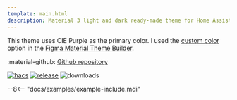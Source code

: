```yaml
---
template: main.html
description: Material 3 light and dark ready-made theme for Home Assistant. Example C11 is based on Purple as the primary color. Check the screenshots and theme config!
---
```


This theme uses CIE Purple as the primary color. I used the [custom color][picking-the-hue] option in the [Figma Material Theme Builder][create-material3-theme].

:material-github: [Github repository][m3-theme-github-url]

[![hacs][hacs-badge]][hacs-url]
[![release][release-badge]][release-url]
![downloads][downloads-badge]

--8<-- "docs/examples/example-include.mdi"

<!-- Image references -->

[AmoebeLabs Material 3 Theme Palettes]: ../assets/screenshots/m3-theme-c11-palettes.png
[AmoebeLabs Material 3 Theme Surfaces]: ../assets/screenshots/m3-theme-c11-surfaces.png
[AmoebeLabs Material 3 Theme Light]: ../assets/screenshots/m3-theme-c11-light.png
[AmoebeLabs Material 3 Theme Dark]: ../assets/screenshots/m3-theme-c11-dark.png

[AmoebeLabs Material 3 Theme Example Light]: ../assets/screenshots/m3-example-c11-light.png
[AmoebeLabs Material 3 Theme Example Dark]: ../assets/screenshots/m3-example-c11-dark.png

<!-- External references -->

[sak-example-12-url]: https://swiss-army-knife.docs.amoebelabs.com/examples/example-12/
[m3-theme-github-url]: https://github.com/AmoebeLabs/HA-Theme_M3-c11-purple
[home-assistant]: https://www.home-assistant.io/
[home-assitant-theme-docs]: https://www.home-assistant.io/integrations/frontend/#defining-themes
[hacs]: https://hacs.xyz
[release-url]: https://github.com/AmoebeLabs/HA-Theme_M3-c11-purple/releases
[sak-docs-url]: https://swiss-army-knife.docs.amoebelabs.com/

<!-- Badge references -->

[hacs-url]: https://github.com/hacs/default
[hacs-badge]: https://img.shields.io/badge/HACS-Default-41BDF5.svg?style=for-the-badge
[release-badge]: https://img.shields.io/github/v/release/AmoebeLabs/HA-Theme_M3-c11-purple?style=for-the-badge
[downloads-badge]: https://img.shields.io/github/downloads/AmoebeLabs/HA-Theme_M3-c11-purple/total?style=for-the-badge

<!-- Internal references -->

[create-material3-theme]: ../design/create-material3-theme.md
[picking-the-hue]: ../basics/m3-analysis-hue-picker.md
